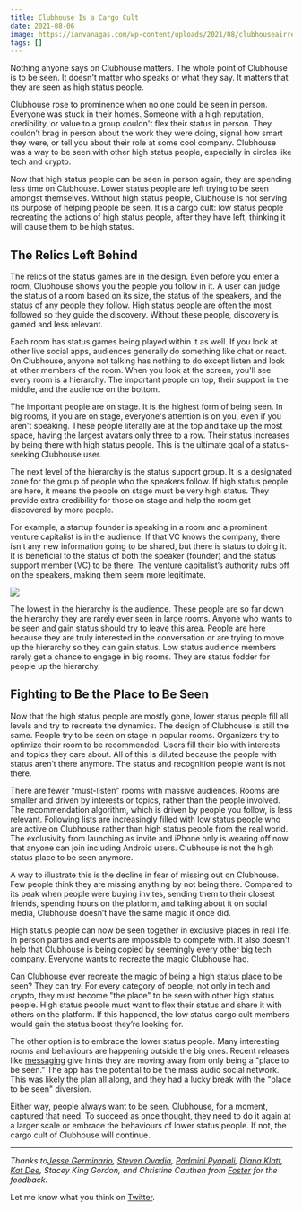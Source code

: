 ```yaml
---
title: Clubhouse Is a Cargo Cult
date: 2021-08-06
image: https://ianvanagas.com/wp-content/uploads/2021/08/clubhouseairre.jpg
tags: []
---
```

Nothing anyone says on Clubhouse matters. The whole point of Clubhouse is to be seen. It doesn't matter who speaks or what they say. It matters that they are seen as high status people.

Clubhouse rose to prominence when no one could be seen in person. Everyone was stuck in their homes. Someone with a high reputation, credibility, or value to a group couldn't flex their status in person. They couldn’t brag in person about the work they were doing, signal how smart they were, or tell you about their role at some cool company. Clubhouse was a way to be seen with other high status people, especially in circles like tech and crypto.

Now that high status people can be seen in person again, they are spending less time on Clubhouse. Lower status people are left trying to be seen amongst themselves. Without high status people, Clubhouse is not serving its purpose of helping people be seen. It is a cargo cult: low status people recreating the actions of high status people, after they have left, thinking it will cause them to be high status.

## **The Relics Left Behind**

The relics of the status games are in the design. Even before you enter a room, Clubhouse shows you the people you follow in it. A user can judge the status of a room based on its size, the status of the speakers, and the status of any people they follow. High status people are often the most followed so they guide the discovery. Without these people, discovery is gamed and less relevant.

Each room has status games being played within it as well. If you look at other live social apps, audiences generally do something like chat or react. On Clubhouse, anyone not talking has nothing to do except listen and look at other members of the room. When you look at the screen, you'll see every room is a hierarchy. The important people on top, their support in the middle, and the audience on the bottom.

The important people are on stage. It is the highest form of being seen. In big rooms, if you are on stage, everyone's attention is on you, even if you aren't speaking. These people literally are at the top and take up the most space, having the largest avatars only three to a row. Their status increases by being there with high status people. This is the ultimate goal of a status-seeking Clubhouse user.

The next level of the hierarchy is the status support group. It is a designated zone for the group of people who the speakers follow. If high status people are here, it means the people on stage must be very high status. They provide extra credibility for those on stage and help the room get discovered by more people.

For example, a startup founder is speaking in a room and a prominent venture capitalist is in the audience. If that VC knows the company, there isn’t any new information going to be shared, but there is status to doing it. It is beneficial to the status of both the speaker (founder) and the status support member (VC) to be there. The venture capitalist’s authority rubs off on the speakers, making them seem more legitimate.

![](https://ianvanagas.com/wp-content/uploads/2021/08/clubhouseroomfinal.jpeg?w=1024)

The lowest in the hierarchy is the audience. These people are so far down the hierarchy they are rarely ever seen in large rooms. Anyone who wants to be seen and gain status should try to leave this area. People are here because they are truly interested in the conversation or are trying to move up the hierarchy so they can gain status. Low status audience members rarely get a chance to engage in big rooms. They are status fodder for people up the hierarchy.

## **Fighting to Be the Place to Be Seen**

Now that the high status people are mostly gone, lower status people fill all levels and try to recreate the dynamics. The design of Clubhouse is still the same. People try to be seen on stage in popular rooms. Organizers try to optimize their room to be recommended. Users fill their bio with interests and topics they care about. All of this is diluted because the people with status aren’t there anymore. The status and recognition people want is not there.

There are fewer “must-listen” rooms with massive audiences. Rooms are smaller and driven by interests or topics, rather than the people involved. The recommendation algorithm, which is driven by people you follow, is less relevant. Following lists are increasingly filled with low status people who are active on Clubhouse rather than high status people from the real world. The exclusivity from launching as invite and iPhone only is wearing off now that anyone can join including Android users. Clubhouse is not the high status place to be seen anymore.

A way to illustrate this is the decline in fear of missing out on Clubhouse. Few people think they are missing anything by not being there. Compared to its peak when people were buying invites, sending them to their closest friends, spending hours on the platform, and talking about it on social media, Clubhouse doesn’t have the same magic it once did.

High status people can now be seen together in exclusive places in real life. In person parties and events are impossible to compete with. It also doesn't help that Clubhouse is being copied by seemingly every other big tech company. Everyone wants to recreate the magic Clubhouse had.

Can Clubhouse ever recreate the magic of being a high status place to be seen? They can try. For every category of people, not only in tech and crypto, they must become "the place" to be seen with other high status people. High status people must want to flex their status and share it with others on the platform. If this happened, the low status cargo cult members would gain the status boost they’re looking for.

The other option is to embrace the lower status people. Many interesting rooms and behaviours are happening outside the big ones. Recent releases like [messaging](https://www.theverge.com/2021/7/14/22576771/clubhouse-dm-backchannel-update-message) give hints they are moving away from only being a "place to be seen." The app has the potential to be the mass audio social network. This was likely the plan all along, and they had a lucky break with the "place to be seen" diversion.

Either way, people always want to be seen. Clubhouse, for a moment, captured that need. To succeed as once thought, they need to do it again at a larger scale or embrace the behaviours of lower status people. If not, the cargo cult of Clubhouse will continue.

* * *

_Thanks to[Jesse Germinario](https://inotherworlds.substack.com/), [Steven Ovadia](https://www.workingmojo.com/), [Padmini Pyapali](https://smallbigideas.substack.com/), [Diana Klatt](https://dianaklatt.medium.com/), [Kat Dee](https://defaultfriend.substack.com/), Stacey King Gordon, and Christine Cauthen from [Foster](https://www.foster.co/) for the feedback._

Let me know what you think on [Twitter](http://twitter.com/ianvanagas).
